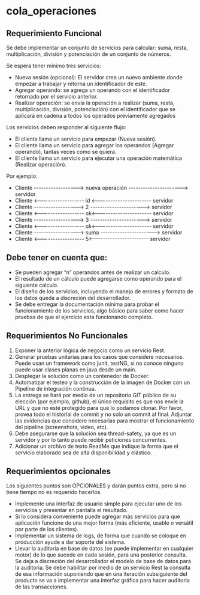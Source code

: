 # cola_operaciones

## Requerimiento Funcional

Se debe implementar un conjunto de servicios para calcular: suma, resta, multiplicación, división y potenciación de un conjunto de números.

Se espera tener mínimo tres servicios:
* Nueva sesión (opcional): El servidor crea un nuevo ambiente donde empezar a trabajar y retorna un identificador de este.
*	Agregar operando: se agrega un operando con el identificador retornado por el servicio anterior.
*	Realizar operación: se envía la operación a realizar (suma, resta, multiplicación, división, potenciación) con el identificador que se aplicará en cadena a todos los operados previamente agregados

Los servicios deben responder al siguiente flujo:
*	El cliente llama un servicio para empezar (Nueva sesión).
*	El cliente llama un servicio para agregar los operandos (Agregar operando), tantas veces como se quiera.
*	El cliente llama un servicio para ejecutar una operación matemática (Realizar operación).

Por ejemplo:
*	Cliente ------------------> nueva operación ----------------------> servidor
*	Cliente <------------------ id <---------------------- servidor
*	Cliente ------------------> 2 ----------------------> servidor
*	Cliente <------------------ ok<---------------------- servidor
*	Cliente ------------------> 3 ----------------------> servidor
*	Cliente <------------------ ok<---------------------- servidor
*	Cliente ------------------> suma ----------------------> servidor
*	Cliente <------------------ 5<---------------------- servidor



## Debe tener en cuenta que:
*	Se pueden agregar “n” operandos antes de realizar un calculo.
*	El resultado de un cálculo puede agregarse como operando para el siguiente calculo.
*	El diseño de los servicios, incluyendo el manejo de errores y formato de los datos queda a discreción del desarrollador.
*	Se debe entregar la documentación mínima para probar el funcionamiento de los servicios, algo básico para saber como hacer pruebas de que el ejercicio esta funcionando completo.

## Requerimientos No Funcionales
1.	Exponer la anterior lógica de negocio como un servicio Rest.
2.	Generar pruebas unitarias para los casos que considere necesarios. Puede usan un framework como junit, testNG, si no conoce ninguno puede usar clases planas en java desde un main.
3.	Desplegar la solución como un contenedor de Docker.
4.	Automatizar el testeo y la construcción de la imagen de Docker con un Pipeline de integración continua.
5.	La entrega se hará por medio de un repositorio GIT público de su elección (por ejemplo, github), el único requisito es que nos envíe la URL y que no esté protegido para que lo podamos clonar.   Por favor, provea todo el historial de commit y no solo un commit al final. Adjuntar las evidencias que considere necesarias para mostrar el funcionamiento del pipeline (screenshots, video, etc).
6.	Debe asegurarse que la solución sea thread-safety, ya que es un servidor y por lo tanto puede recibir peticiones concurrentes.
7.	Adicionar un archivo de texto ReadMe que indique la forma que el servicio elaborado sea de alta disponibilidad y elástico.

## Requerimientos opcionales
Los siguientes puntos son OPCIONALES y darán puntos extra, pero si no tiene tiempo no es requerido hacerlos.
*	Implemente una interfaz de usuario simple para ejecutar uno de los servicios y presentar en pantalla el resultado.
*	Si lo considera conveniente puede agregar más servicios para que aplicación funcione de una mejor forma (más eficiente, usable o versátil por parte de los clientes).
*	Implementar un sistema de logs, de forma que cuando se coloque en producción ayude a dar soporte del sistema.
*	Llevar la auditoria en base de datos (se puede implementar en cualquier motor) de lo que sucede en cada sesión, para una posterior consulta. Se deja a discreción del desarrollador el modelo de base de datos para la auditoria. Se debe habilitar por medio de un servicio Rest la consulta de esa información suponiendo que en una iteración subsiguiente del producto se va a implementar una interfaz gráfica para hacer auditoria de las transacciones. 
